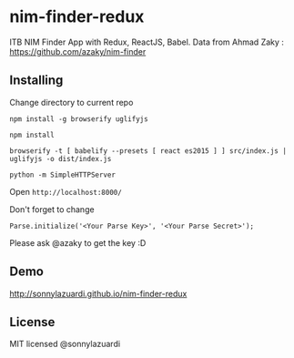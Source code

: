 # nim-finder-redux

ITB NIM Finder App with Redux, ReactJS, Babel.
Data from Ahmad Zaky : https://github.com/azaky/nim-finder

## Installing
	
Change directory to current repo 

	npm install -g browserify uglifyjs

	npm install

	browserify -t [ babelify --presets [ react es2015 ] ] src/index.js | uglifyjs -o dist/index.js

	python -m SimpleHTTPServer

Open `http://localhost:8000/`

Don't forget to change

	Parse.initialize('<Your Parse Key>', '<Your Parse Secret>');

Please ask @azaky to get the key :D

## Demo

http://sonnylazuardi.github.io/nim-finder-redux

## License

MIT licensed @sonnylazuardi
